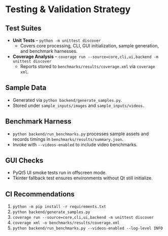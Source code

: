 # Testing & Validation Strategy

## Test Suites
- **Unit Tests** – `python -m unittest discover`
  - Covers core processing, CLI, GUI initialization, sample generation, and benchmark harnesses.
- **Coverage Analysis** – `coverage run --source=core,cli,ui,backend -m unittest discover`
  - Reports stored to `benchmarks/results/coverage.xml` via `coverage xml`.

## Sample Data
- Generated via `python backend/generate_samples.py`.
- Stored under `sample_inputs/images` and `sample_inputs/videos`.

## Benchmark Harness
- `python backend/run_benchmarks.py` processes sample assets and records timings in `benchmarks/results/summary.json`.
- Invoke with `--videos-enabled` to include video benchmarks.

## GUI Checks
- PyQt5 UI smoke tests run in offscreen mode.
- Tkinter fallback test ensures environments without Qt still initialize.

## CI Recommendations
1. `python -m pip install -r requirements.txt`
2. `python backend/generate_samples.py`
3. `coverage run --source=core,cli,ui,backend -m unittest discover`
4. `coverage xml -o benchmarks/results/coverage.xml`
5. `python backend/run_benchmarks.py --videos-enabled --log-level INFO`

